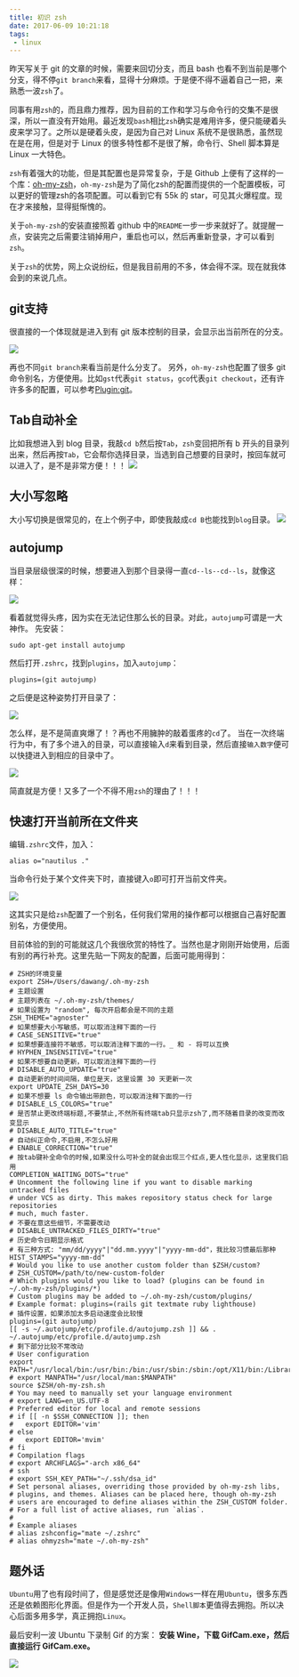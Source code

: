 ```yaml
---
title: 初识 zsh
date: 2017-06-09 10:21:18
tags:
 - linux
---
```

昨天写关于 git 的文章的时候，需要来回切分支，而且 bash 也看不到当前是哪个分支，得不停``git branch``来看，显得十分麻烦。于是便不得不逼着自己一把，来熟悉一波``zsh``了。

同事有用``zsh``的，而且鼎力推荐，因为目前的工作和学习与命令行的交集不是很深，所以一直没有开始用。最近发现``bash``相比``zsh``确实是难用许多，便只能硬着头皮来学习了。之所以是硬着头皮，是因为自己对 Linux 系统不是很熟悉，虽然现在是在用，但是对于 Linux 的很多特性都不是很了解，命令行、Shell 脚本算是 Linux 一大特色。

``zsh``有着强大的功能，但是其配置也是异常复杂，于是 Github 上便有了这样的一个库：[oh-my-zsh](https://github.com/robbyrussell/oh-my-zsh)，``oh-my-zsh``是为了简化zsh的配置而提供的一个配置模板，可以更好的管理zsh的各项配置。可以看到它有 55k 的 star，可见其火爆程度。现在才来接触，显得挺惭愧的。

关于``oh-my-zsh``的安装直接照着 github 中的``README``一步一步来就好了。就提醒一点，安装完之后需要注销掉用户，重启也可以，然后再重新登录，才可以看到``zsh``。

<!-- more -->

关于``zsh``的优势，网上众说纷纭，但是我目前用的不多，体会得不深。现在就我体会到的来说几点。

## git支持
很直接的一个体现就是进入到有 git 版本控制的目录，会显示出当前所在的分支。

![](http://7xryow.com1.z0.glb.clouddn.com/2017/06/09%E9%80%89%E5%8C%BA_006.png)

再也不同``git branch``来看当前是什么分支了。
另外，``oh-my-zsh``也配置了很多 git 命令别名，方便使用。比如``gst``代表``git status``，``gco``代表``git checkout``，还有许许多多的配置，可以参考[Plugin:git](https://github.com/robbyrussell/oh-my-zsh/wiki/Plugin:git)。

## Tab自动补全
比如我想进入到 blog 目录，我敲``cd b``然后按``Tab``，``zsh``变回把所有 b 开头的目录列出来，然后再按``Tab``，它会帮你选择目录，当选到自己想要的目录时，按回车就可以进入了，是不是非常方便！！！
![](http://7xryow.com1.z0.glb.clouddn.com/2017/06/09GIF.gif)

## 大小写忽略
大小写切换是很常见的，在上个例子中，即使我敲成``cd B``也能找到``blog``目录。
![](http://7xryow.com1.z0.glb.clouddn.com/2017/06/09GIF1.gif)

## autojump
当目录层级很深的时候，想要进入到那个目录得一直``cd--ls--cd--ls``，就像这样：

![](http://7xryow.com1.z0.glb.clouddn.com/2017/06/09%E9%80%89%E5%8C%BA_009.png)

看着就觉得头疼，因为实在无法记住那么长的目录。对此，``autojump``可谓是一大神作。
先安装：
```
sudo apt-get install autojump
```
然后打开``.zshrc``，找到``plugins``，加入``autojump``：
```
plugins=(git autojump)
```
之后便是这种姿势打开目录了：

![](http://7xryow.com1.z0.glb.clouddn.com/2017/06/09%E9%80%89%E5%8C%BA_011.png)

怎么样，是不是简直爽爆了！？再也不用臃肿的敲着蛋疼的``cd``了。
当在一次终端行为中，有了多个进入的目录，可以直接输入``d``来看到目录，然后直接``输入数字``便可以快捷进入到相应的目录中了。

![](http://7xryow.com1.z0.glb.clouddn.com/2017/06/09%E9%80%89%E5%8C%BA_012.png)

简直就是方便！又多了一个不得不用``zsh``的理由了！！！

## 快速打开当前所在文件夹
编辑``.zshrc``文件，加入：
```
alias o="nautilus ."
```
当命令行处于某个文件夹下时，直接键入``o``即可打开当前文件夹。

![](http://7xryow.com1.z0.glb.clouddn.com/2017/06/09GIF2.gif)

这其实只是给``zsh``配置了一个别名，任何我们常用的操作都可以根据自己喜好配置别名，方便使用。

目前体验的到的可能就这几个我很欣赏的特性了。当然也是才刚刚开始使用，后面有别的再行补充。这里先贴一下网友的配置，后面可能用得到：
```
# ZSH的环境变量
export ZSH=/Users/dawang/.oh-my-zsh
# 主题设置
# 主题列表在 ~/.oh-my-zsh/themes/
# 如果设置为 "random", 每次开启都会是不同的主题
ZSH_THEME="agnoster"
# 如果想要大小写敏感，可以取消注释下面的一行
# CASE_SENSITIVE="true"
# 如果想要连接符不敏感，可以取消注释下面的一行。_ 和 - 将可以互换
# HYPHEN_INSENSITIVE="true"
# 如果不想要自动更新，可以取消注释下面的一行
# DISABLE_AUTO_UPDATE="true"
# 自动更新的时间间隔，单位是天，这里设置 30 天更新一次
export UPDATE_ZSH_DAYS=30
# 如果不想要 ls 命令输出带颜色，可以取消注释下面的一行
# DISABLE_LS_COLORS="true"
# 是否禁止更改终端标题,不要禁止,不然所有终端tab只显示zsh了,而不随着目录的改变而改变显示
# DISABLE_AUTO_TITLE="true"
# 自动纠正命令,不启用,不怎么好用
# ENABLE_CORRECTION="true"
# 按tab键补全命令的时候,如果没什么可补全的就会出现三个红点,更人性化显示，这里我们启用
COMPLETION_WAITING_DOTS="true"
# Uncomment the following line if you want to disable marking untracked files
# under VCS as dirty. This makes repository status check for large repositories
# much, much faster.
# 不要在意这些细节，不需要改动
# DISABLE_UNTRACKED_FILES_DIRTY="true"
# 历史命令日期显示格式
# 有三种方式: "mm/dd/yyyy"|"dd.mm.yyyy"|"yyyy-mm-dd"，我比较习惯最后那种
HIST_STAMPS="yyyy-mm-dd"
# Would you like to use another custom folder than $ZSH/custom?
# ZSH_CUSTOM=/path/to/new-custom-folder
# Which plugins would you like to load? (plugins can be found in ~/.oh-my-zsh/plugins/*)
# Custom plugins may be added to ~/.oh-my-zsh/custom/plugins/
# Example format: plugins=(rails git textmate ruby lighthouse)
# 插件设置，如果添加太多启动速度会比较慢
plugins=(git autojump)
[[ -s ~/.autojump/etc/profile.d/autojump.zsh ]] && . ~/.autojump/etc/profile.d/autojump.zsh
# 剩下部分比较不常改动
# User configuration
export PATH="/usr/local/bin:/usr/bin:/bin:/usr/sbin:/sbin:/opt/X11/bin:/Library/TeX/texbin"
# export MANPATH="/usr/local/man:$MANPATH"
source $ZSH/oh-my-zsh.sh
# You may need to manually set your language environment
# export LANG=en_US.UTF-8
# Preferred editor for local and remote sessions
# if [[ -n $SSH_CONNECTION ]]; then
#   export EDITOR='vim'
# else
#   export EDITOR='mvim'
# fi
# Compilation flags
# export ARCHFLAGS="-arch x86_64"
# ssh
# export SSH_KEY_PATH="~/.ssh/dsa_id"
# Set personal aliases, overriding those provided by oh-my-zsh libs,
# plugins, and themes. Aliases can be placed here, though oh-my-zsh
# users are encouraged to define aliases within the ZSH_CUSTOM folder.
# For a full list of active aliases, run `alias`.
#
# Example aliases
# alias zshconfig="mate ~/.zshrc"
# alias ohmyzsh="mate ~/.oh-my-zsh"
```

## 题外话
``Ubuntu``用了也有段时间了，但是感觉还是像用``Windows``一样在用``Ubuntu``，很多东西还是依赖图形化界面。但是作为一个开发人员，``Shell脚本``更值得去拥抱。所以决心后面多用多学，真正拥抱``Linux``。

最后安利一波 Ubuntu 下录制 Gif 的方案：
**安装 Wine，下载 GifCam.exe，然后直接运行 GifCam.exe。**

![](http://7xryow.com1.z0.glb.clouddn.com/2017/06/09%E9%80%89%E5%8C%BA_007.png)
